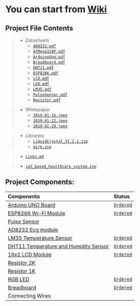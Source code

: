 # You can start from [Wiki](https://github.com/MohanadSinan/IoT-Based-Healthcare-System/wiki)

## Project File Contents
>  - Datasheets
>    - [`AD8232.pdf`](Project/Datasheets/AD8232.pdf)
>    - [`ATMega328P.pdf`](Project/Datasheets/ATMega328P.pdf)
>    - [`ArduinoUno.pdf`](Project/Datasheets/ArduinoUno.pdf)
>    - [`Breadboard.pdf`](Project/Datasheets/Breadboard.pdf)
>    - [`DHT11.pdf`](Project/Datasheets/DHT11.pdf)
>    - [`ESP8266.pdf`](Project/Datasheets/ESP8266.pdf)
>    - [`LCD.pdf`](Project/Datasheets/LCD.pdf)
>    - [`LED.pdf`](Project/Datasheets/LED.pdf)
>    - [`LM35.pdf`](Project/Datasheets/LM35.pdf)
>    - [`PulseSensor.pdf`](Project/Datasheets/PulseSensor.pdf)
>    - [`Resistor.pdf`](Project/Datasheets/Resistor.pdf)

>  - Whitepaper
>     - [`2019-01-15.jpeg`](Project/Whitepaper/2019-01-15.jpeg)
>     - [`2019-01-22.jpeg`](Project/Whitepaper/2019-01-22.jpeg)
>     - [`2019-01-29.jpeg`](Project/Whitepaper/2019-01-29.jpeg)

>  - Libraries
>     - [`LiquidCrystal_V1.2.1.zip`](Project/Libraries/LiquidCrystal_V1.2.1.zip)
>     - [`wire.zip`](Project/Libraries/wire.zip)

>   - [`Links.md`](Project/Links.md)

>   - [`iot_based_healthcare_system.ino`](Project/iot_based_healthcare_system.ino)

## Project Components:
| Components | Status |
| :------------- | :------ |
| [Arduino UNO Board](Project/Datasheets/ArduinoUno.md) | [`Ordered`](https://saudi.souq.com/sa-en/arduino-uno-r3-6186780/i/) |
| [ESP8266 Wi-Fi Module](Project/Datasheets/ESP8266.md) | [`Ordered`](https://saudi.souq.com/sa-en/esp8266-%D9%82%D8%B7%D8%B9%D8%A9-%D9%88%D8%A7%D9%8A-%D9%81%D8%A7%D9%8A-%D9%84%D9%84%D9%88%D8%AD%D8%A7%D8%AA-%D8%A7%D9%84%D8%A7%D8%B1%D8%AF%D9%88%D9%8A%D9%86%D9%88-arduino-10640385/i/) |
| [Pulse Sensor](Project/Datasheets/PulseSensor.md) |  |
| [AD8232 Ecg module](Project/Datasheets/AD8232.md) |  |
| [LM35 Temperature Sensor](Project/Datasheets/LM35.md) | [`Ordered`](https://saudi.souq.com/sa-en/the-lm35-thermometer-is-compatible-with-the-arduino-22661296/i/) |
| [DHT11 Temperature and Humidity Sensor](Project/Datasheets/DHT11.md) | [`Ordered`](https://saudi.souq.com/sa-en/dht11-temperature-and-humidity-sensor-29887909/i/) |
| [16x2 LCD Module](Project/Datasheets/LCD.md) | [`Ordered`](https://saudi.souq.com/sa-en/lcd1602-blue-backlight-lcd-display-adapter-plate-for-arduino-12159357/i/) |
| [Resistor 2K](Project/Datasheets/Resistor.md) |  |
| [Resistor 1K](Project/Datasheets/Resistor.md) |  |
| [RGB LED](Project/Datasheets/LED.md) | [`Ordered`](https://saudi.souq.com/sa-en/rgb-led-for-arduino-raspberry-pi-22518541/i/) |
| [Breadboard](Project/Datasheets/Breadboard.md) | [`Ordered`](https://saudi.souq.com/sa-en/mini-400-points-solderless-bread-board-breadboard-arduino-raspberry-pi-11418473/i/) |
| Connecting Wires |  |


